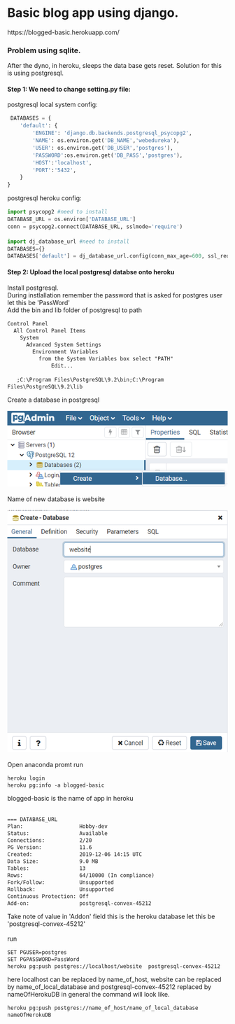 <h1>Basic blog app using django.</h1>
https://blogged-basic.herokuapp.com/

<h3>Problem using sqlite.</h3>
After the dyno, in heroku, sleeps the data base gets reset. Solution for this is using postgresql.
<h4>Step 1: We need to change setting.py file:</h4>
postgresql local system config:

```python
 DATABASES = {
    'default': {
        'ENGINE': 'django.db.backends.postgresql_psycopg2',
        'NAME': os.environ.get('DB_NAME','webedureka'),
        'USER': os.environ.get('DB_USER','postgres'),
        'PASSWORD':os.environ.get('DB_PASS','postgres'),
        'HOST':'localhost',
        'PORT':'5432',
    }
}

```

postgresql heroku config:

```python
import psycopg2 #need to install
DATABASE_URL = os.environ['DATABASE_URL']
conn = psycopg2.connect(DATABASE_URL, sslmode='require')

import dj_database_url #need to install
DATABASES={}
DATABASES['default'] = dj_database_url.config(conn_max_age=600, ssl_require=True)

```
<h4>Step 2: Upload the local postgresql databse onto heroku</h4>
Install postgresql.<br>
During instlallation remember the password that is asked for postgres user let this be 'PassWord'<br>
Add the bin and lib folder of postgresql to path<br>

```cli
Control Panel
  All Control Panel Items
    System
      Advanced System Settings
        Environment Variables
          from the System Variables box select "PATH"
              Edit...
    
   ;C:\Program Files\PostgreSQL\9.2\bin;C:\Program Files\PostgreSQL\9.2\lib
```

Create a database in postgresql
<br><br>
<img src="https://github.com/nabaneetLahiri/django-blog/blob/master/readme%20img/db1.PNG">
<br><br>
Name of new database is website
<br><br>
<img src="https://github.com/nabaneetLahiri/django-blog/blob/master/readme%20img/db2.PNG">
<br><br>
Open anaconda promt run

```cli
heroku login
heroku pg:info -a blogged-basic
```
blogged-basic is the name of app in heroku
<br><br>
```cli
=== DATABASE_URL
Plan:                  Hobby-dev
Status:                Available
Connections:           2/20
PG Version:            11.6
Created:               2019-12-06 14:15 UTC
Data Size:             9.0 MB
Tables:                13
Rows:                  64/10000 (In compliance)
Fork/Follow:           Unsupported
Rollback:              Unsupported
Continuous Protection: Off
Add-on:                postgresql-convex-45212
```
Take note of value in 'Addon' field this is the heroku database let this be 'postgresql-convex-45212'
<br><br>
run 

```cli
SET PGUSER=postgres
SET PGPASSWORD=PassWord
heroku pg:push postgres://localhost/website  postgresql-convex-45212
```
here localhost can be replaced by name_of_host, website can be replaced by name_of_local_database and postgresql-convex-45212 replaced by nameOfHerokuDB in general the command will look like.

```cli
heroku pg:push postgres://name_of_host/name_of_local_database nameOfHerokuDB
```
